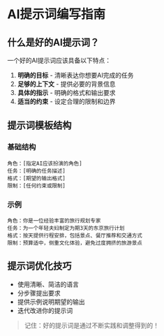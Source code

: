 # AI提示词编写指南

## 什么是好的AI提示词？

一个好的AI提示词应该具备以下特点：

1. **明确的目标** - 清晰表达你想要AI完成的任务
2. **足够的上下文** - 提供必要的背景信息
3. **具体的指示** - 明确的格式和输出要求
4. **适当的约束** - 设定合理的限制和边界

## 提示词模板结构

### 基础结构
```
角色：[指定AI应该扮演的角色]
任务：[明确的任务描述]
格式：[期望的输出格式]
限制：[任何约束或限制]
```

### 示例

```
角色：你是一位经验丰富的旅行规划专家
任务：为一个年轻夫妇制定为期3天的东京旅行计划
格式：按天提供行程安排，包括景点、餐厅推荐和交通方式
限制：预算适中，侧重文化体验，避免过度拥挤的旅游景点
```

## 提示词优化技巧

* 使用清晰、简洁的语言
* 分步骤提出要求
* 提供示例说明期望的输出
* 迭代改进你的提示词

> 记住：好的提示词是通过不断实践和调整得到的！